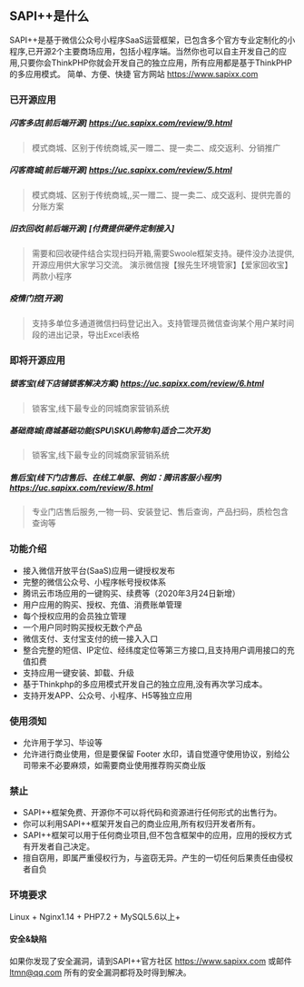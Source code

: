 ## SAPI++是什么

SAPI++是基于微信公众号小程序SaaS运营框架，已包含多个官方专业定制化的小程序,已开源2个主要商场应用，包括小程序端。当然你也可以自主开发自己的应用,只要你会ThinkPHP你就会开发自己的独立应用，所有应用都是基于ThinkPHP的多应用模式。
简单、方便、快捷 官方网站 https://www.sapixx.com

### 已开源应用

##### 闪客多店[前后端开源] https://uc.sapixx.com/review/9.html
> 模式商城、区别于传统商城,买一赠二、提一卖二、成交返利、分销推广

##### 闪客商城[前后端开源] https://uc.sapixx.com/review/5.html
> 模式商城、区别于传统商城,,买一赠二、提一卖二、成交返利、提供完善的分账方案

##### 旧衣回收[前后端开源] [付费提供硬件定制接入]
> 需要和回收硬件结合实现扫码开箱,需要Swoole框架支持。硬件没办法提供,开源应用供大家学习交流。
> 演示微信搜【猴先生环境管家】【爱家回收宝】两款小程序

##### 疫情门控[开源] 
> 支持多单位多通道微信扫码登记出入。支持管理员微信查询某个用户某时间段的进出记录，导出Excel表格

### 即将开源应用

##### 锁客宝(线下店铺锁客解决方案) https://uc.sapixx.com/review/6.html
 > 锁客宝,线下最专业的同城商家营销系统

##### 基础商城(商城基础功能(SPU\SKU\购物车)适合二次开发) 
 > 锁客宝,线下最专业的同城商家营销系统

##### 售后宝(线下门店售后、在线工单服、例如：腾讯客服小程序) https://uc.sapixx.com/review/8.html
>  专业门店售后服务,一物一码、安装登记、售后查询，产品扫码，质检包含查询等

### 功能介绍

- 接入微信开放平台(SaaS)应用一键授权发布
- 完整的微信公众号、小程序帐号授权体系
- 腾讯云市场应用的一键购买、续费等（2020年3月24日新增）
- 用户应用的购买、授权、充值、消费账单管理
- 每个授权应用的会员独立管理
- 一个用户同时购买授权无数个产品
- 微信支付、支付宝支付的统一接入入口
- 整合完整的短信、IP定位、经纬度定位等第三方接口,且支持用户调用接口的充值扣费
- 支持应用一键安装、卸载、升级
- 基于Thinkphp的多应用模式开发自己的独立应用,没有再次学习成本。
- 支持开发APP、公众号、小程序、H5等独立应用

### 使用须知

- 允许用于学习、毕设等
- 允许进行商业使用，但是要保留 Footer 水印，请自觉遵守使用协议，别给公司带来不必要麻烦，如需要商业使用推荐购买商业版

### 禁止

- SAPI++框架免费、开源你不可以将代码和资源进行任何形式的出售行为。
- 你可以利用SAPI++框架开发自己的商业应用,所有权归开发者所有。
- SAPI++框架可以用于任何商业项目,但不包含框架中的应用，应用的授权方式有开发者自己决定。
- 擅自窃用，即属严重侵权行为，与盗窃无异。产生的一切任何后果责任由侵权者自负

### 环境要求

Linux + Nginx1.14 + PHP7.2 + MySQL5.6以上+

#### 安全&缺陷

如果你发现了安全漏洞，请到SAPI++官方社区 https://www.sapixx.com 或邮件 ltmn@qq.com 所有的安全漏洞都将及时得到解决。

